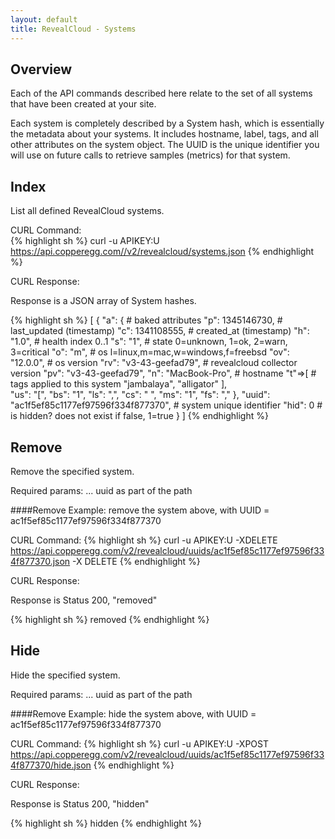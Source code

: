 ```yaml
---
layout: default
title: RevealCloud - Systems
---
```



Overview
--------

Each of the API commands described here relate to the set of all systems that have been created at your site.

Each system is completely described by a System hash, which is essentially the metadata about your systems. It includes hostname, label, tags, and all other attributes on the system object. The UUID is the unique identifier you will use on future calls to retrieve samples (metrics) for that system.

Index
-----
List all defined RevealCloud systems.  
  
CURL Command:  
{% highlight sh %}
curl -u APIKEY:U https://api.copperegg.com//v2/revealcloud/systems.json 
{% endhighlight %}
  
CURL Response:   
  
Response is a JSON array of System hashes.  
  
{% highlight sh %}
[
  {
    "a": {                      # baked attributes
      "p": 1345146730,          # last_updated (timestamp)
      "c": 1341108555,          # created_at (timestamp)
      "h": "1.0",               # health index 0..1
      "s": "1",                 # state 0=unknown, 1=ok, 2=warn, 3=critical
      "o": "m",                 # os  l=linux,m=mac,w=windows,f=freebsd
      "ov": "12.0.0",           # os version
      "rv": "v3-43-geefad79",   # revealcloud collector version
      "pv": "v3-43-geefad79",
      "n": "MacBook-Pro",       # hostname
      "t"=>[                    # tags applied to this system
        "jambalaya", 
        "alligator"
      ],        
      "us": "[",
      "bs": "1",
      "ls": ",",
      "cs": " ",
      "ms": "1",
      "fs": ","
    },
    "uuid": "ac1f5ef85c1177ef97596f334f877370",   # system unique identifier
    "hid": 0                      # is hidden? does not exist if false, 1=true
  }
]
{% endhighlight %}
  
  
Remove
-------
Remove the specified system.

Required params:  ... uuid as part of the path

####Remove Example: remove the system above, with UUID = ac1f5ef85c1177ef97596f334f877370

CURL Command:
{% highlight sh %}
curl  -u APIKEY:U -XDELETE  https://api.copperegg.com/v2/revealcloud/uuids/ac1f5ef85c1177ef97596f334f877370.json -X DELETE
{% endhighlight %}

CURL Response:

Response is Status 200, "removed"

{% highlight sh %}
removed
{% endhighlight %}

 
Hide
-------
Hide the specified system.

Required params:  ... uuid as part of the path

####Remove Example: hide the system above, with UUID = ac1f5ef85c1177ef97596f334f877370

CURL Command:
{% highlight sh %}
curl  -u APIKEY:U -XPOST  https://api.copperegg.com/v2/revealcloud/uuids/ac1f5ef85c1177ef97596f334f877370/hide.json
{% endhighlight %}

CURL Response:

Response is Status 200, "hidden"

{% highlight sh %}
hidden
{% endhighlight %}







